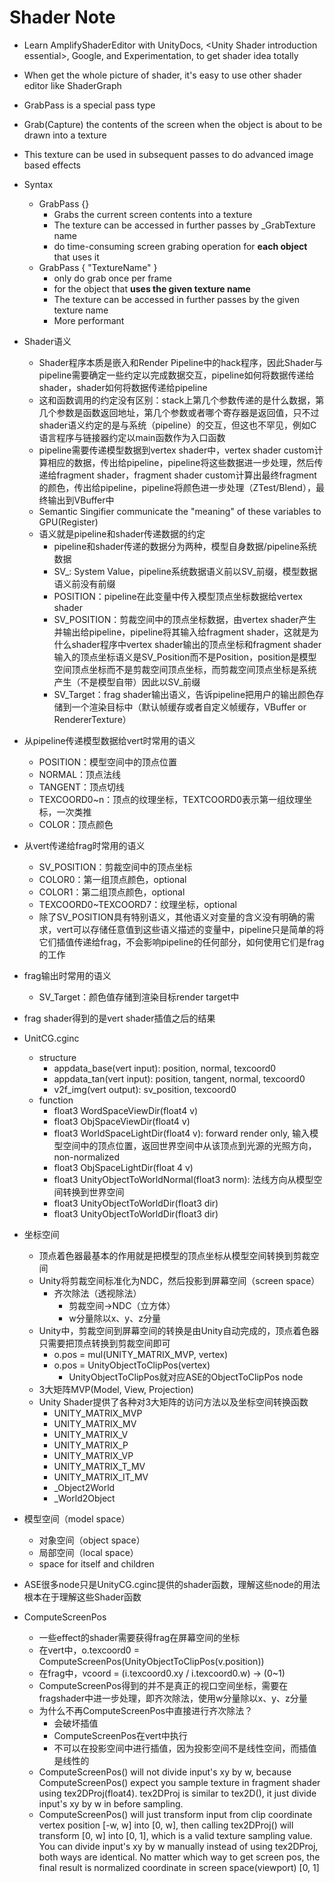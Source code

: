 # Shader Note

- Learn AmplifyShaderEditor with UnityDocs, \<Unity Shader introduction essential>, Google, and Experimentation, to get shader idea totally
- When get the whole picture of shader, it's easy to use other shader editor like ShaderGraph
- GrabPass is a special pass type
- Grab(Capture) the contents of the screen when the object is about to be drawn into a texture
- This texture can be used in subsequent passes to do advanced image based effects
- Syntax
  - GrabPass {}
    - Grabs the current screen contents into a texture
    - The texture can be accessed in further passes by _GrabTexture name
    - do time-consuming screen grabing operation for **each object** that uses it
  - GrabPass { "TextureName" }
    - only do grab once per frame
    - for the object that **uses the given texture name**
    - The texture can be accessed in further passes by the given texture name
    - More performant
- Shader语义
  - Shader程序本质是嵌入和Render Pipeline中的hack程序，因此Shader与pipeline需要确定一些约定以完成数据交互，pipeline如何将数据传递给shader，shader如何将数据传递给pipeline
  - 这和函数调用的约定没有区别：stack上第几个参数传递的是什么数据，第几个参数是函数返回地址，第几个参数或者哪个寄存器是返回值，只不过shader语义约定的是与系统（pipeline）的交互，但这也不罕见，例如C语言程序与链接器约定以main函数作为入口函数
  - pipeline需要传递模型数据到vertex shader中，vertex shader custom计算相应的数据，传出给pipeline，pipeline将这些数据进一步处理，然后传递给fragment shader，fragment shader custom计算出最终fragment的颜色，传出给pipeline，pipeline将颜色进一步处理（ZTest/Blend），最终输出到VBuffer中
  - Semantic Singifier communicate the "meaning" of these variables to GPU(Register)
  - 语义就是pipeline和shader传递数据的约定
    - pipeline和shader传递的数据分为两种，模型自身数据/pipeline系统数据
    - SV_: System Value，pipeline系统数据语义前以SV_前缀，模型数据语义前没有前缀
    - POSITION：pipeline在此变量中传入模型顶点坐标数据给vertex shader
    - SV_POSITION：剪裁空间中的顶点坐标数据，由vertex shader产生并输出给pipeline，pipeline将其输入给fragment shader，这就是为什么shader程序中vertex shader输出的顶点坐标和fragment shader输入的顶点坐标语义是SV_Position而不是Position，position是模型空间顶点坐标而不是剪裁空间顶点坐标，而剪裁空间顶点坐标是系统产生（不是模型自带）因此以SV_前缀
    - SV_Target：frag shader输出语义，告诉pipeline把用户的输出颜色存储到一个渲染目标中（默认帧缓存或者自定义帧缓存，VBuffer or RendererTexture）
- 从pipeline传递模型数据给vert时常用的语义
  - POSITION：模型空间中的顶点位置
  - NORMAL：顶点法线
  - TANGENT：顶点切线
  - TEXCOORD0~n：顶点的纹理坐标，TEXTCOORD0表示第一组纹理坐标，一次类推
  - COLOR：顶点颜色
- 从vert传递给frag时常用的语义
  - SV_POSITION：剪裁空间中的顶点坐标
  - COLOR0：第一组顶点颜色，optional
  - COLOR1：第二组顶点颜色，optional
  - TEXCOORD0~TEXCOORD7：纹理坐标，optional
  - 除了SV_POSITION具有特别语义，其他语义对变量的含义没有明确的需求，vert可以存储任意值到这些语义描述的变量中，pipeline只是简单的将它们插值传递给frag，不会影响pipeline的任何部分，如何使用它们是frag的工作
- frag输出时常用的语义
  - SV_Target：颜色值存储到渲染目标render target中
  
- frag shader得到的是vert shader插值之后的结果
- UnitCG.cginc
  - structure
    - appdata_base(vert input): position, normal, texcoord0
    - appdata_tan(vert input): position, tangent, normal, texcoord0
    - v2f_img(vert output): sv_position, texcoord0
  - function
    - float3 WordSpaceViewDir(float4 v)
    - float3 ObjSpaceViewDir(float4 v)
    - float3 WorldSpaceLightDir(float4 v): forward render only, 输入模型空间中的顶点位置，返回世界空间中从该顶点到光源的光照方向，non-normalized
    - float3 ObjSpaceLightDir(float 4 v)
    - float3 UnityObjectToWorldNormal(float3 norm): 法线方向从模型空间转换到世界空间
    - float3 UnityObjectToWorldDir(float3 dir)
    - float3 UnityObjectToWorldDir(float3 dir)
- 坐标空间
  - 顶点着色器最基本的作用就是把模型的顶点坐标从模型空间转换到剪裁空间
  - Unity将剪裁空间标准化为NDC，然后投影到屏幕空间（screen space）
    - 齐次除法（透视除法）
      - 剪裁空间->NDC（立方体）
      - w分量除以x、y、z分量
  - Unity中，剪裁空间到屏幕空间的转换是由Unity自动完成的，顶点着色器只需要把顶点转换到剪裁空间即可
    - o.pos = mul(UNITY_MATRIX_MVP, vertex)
    - o.pos = UnityObjectToClipPos(vertex)
      - UnityObjectToClipPos就对应ASE的ObjectToClipPos node
  - 3大矩阵MVP(Model, View, Projection)
  - Unity Shader提供了各种对3大矩阵的访问方法以及坐标空间转换函数
    - UNITY_MATRIX_MVP
    - UNITY_MATRIX_MV
    - UNITY_MATRIX_V
    - UNITY_MATRIX_P
    - UNITY_MATRIX_VP
    - UNITY_MATRIX_T_MV
    - UNITY_MATRIX_IT_MV
    - _Object2World
    - _World2Object
- 模型空间（model space）
  - 对象空间（object space）
  - 局部空间（local space）
  - space for itself and children
- ASE很多node只是UnityCG.cginc提供的shader函数，理解这些node的用法根本在于理解这些Shader函数

- ComputeScreenPos
  - 一些effect的shader需要获得frag在屏幕空间的坐标
  - 在vert中，o.texcoord0 = ComputeScreenPos(UnityObjectToClipPos(v.position))
  - 在frag中，vcoord = (i.texcoord0.xy / i.texcoord0.w) -> (0~1)
  - ComputeScreenPos得到的并不是真正的视口空间坐标，需要在fragshader中进一步处理，即齐次除法，使用w分量除以x、y、z分量
  - 为什么不再ComputeScreenPos中直接进行齐次除法？
    - 会破坏插值
    - ComputeScreenPos在vert中执行
    - 不可以在投影空间中进行插值，因为投影空间不是线性空间，而插值是线性的
  - ComputeScreenPos() will not divide input's xy by w, because ComputeScreenPos() expect you sample texture in fragment shader using tex2DProj(float4). tex2DProj is similar to tex2D(), it just divide input's xy by w in before sampling.
  - ComputeScreenPos() will just transform input from clip coordinate vertex position [-w, w] into [0, w], then calling tex2DProj() will transform [0, w] into [0, 1], which is a valid texture sampling value. You can divide input's xy by w manually instead of using tex2DProj, both ways are identical. No matter which way to get screen pos, the final result is normalized coordinate in screen space(viewport) [0, 1]
